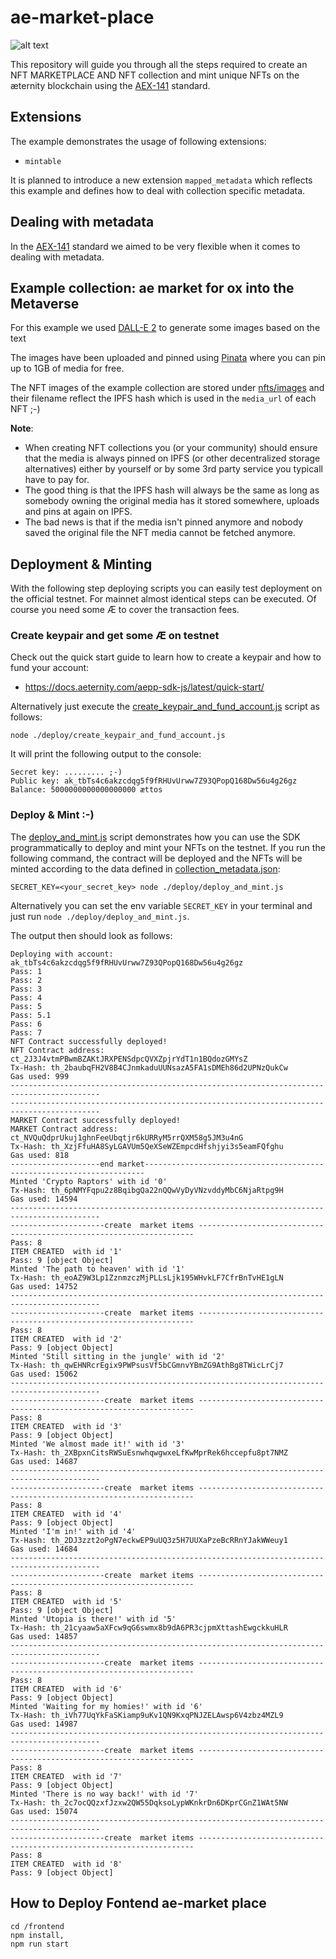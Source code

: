 # ae-market-place
![alt text](./ae-market-frontend.png?raw=true)

This repository will guide you through all the steps required to create an NFT MARKETPLACE AND NFT collection and mint unique NFTs on the æternity blockchain using the [AEX-141](https://github.com/aeternity/AEXs/blob/master/AEXS/aex-141.md) standard.

## Extensions

The example demonstrates the usage of following extensions:
- `mintable`

It is planned to introduce a new extension `mapped_metadata` which reflects this example and defines how to deal with collection specific metadata.

## Dealing with metadata

In the [AEX-141](https://github.com/aeternity/AEXs/blob/master/AEXS/aex-141.md) standard we aimed to be very flexible when it comes to dealing with metadata.


## Example collection: ae market for ox into the Metaverse

For this example we used [DALL-E 2](https://openai.com/dall-e-2) to generate some images based on the text 

The images have been uploaded and pinned using [Pinata](https://www.pinata.cloud) where you can pin up to 1GB of media for free.

The NFT images of the example collection are stored under [nfts/images](./nfts/images) and their filename reflect the IPFS hash which is used in the `media_url` of each NFT ;-)

**Note**:

- When creating NFT collections you (or your community) should ensure that the media is always pinned on IPFS (or other decentralized storage alternatives) either by yourself or by some 3rd party service you typicall have to pay for.
- The good thing is that the IPFS hash will always be the same as long as somebody owning the original media has it stored somewhere, uploads and pins at again on IPFS.
- The bad news is that if the media isn't pinned anymore and nobody saved the original file the NFT media cannot be fetched anymore.

## Deployment & Minting

With the following step deploying scripts you can easily test deployment on the official testnet. For mainnet almost identical steps can be executed. Of course you need some Æ to cover the transaction fees.

### Create keypair and get some Æ on testnet
Check out the quick start guide to learn how to create a keypair and how to fund your account:

- https://docs.aeternity.com/aepp-sdk-js/latest/quick-start/

Alternatively just execute the [create_keypair_and_fund_account.js](./deploy/create_keypair_and_fund_account.js) script as follows:

`node ./deploy/create_keypair_and_fund_account.js`

It will print the following output to the console:

```
Secret key: ......... ;-)
Public key: ak_tbTs4c6akzcdqg5f9fRHUvUrww7Z93QPopQ168Dw56u4g26gz
Balance: 5000000000000000000 ættos
```

### Deploy & Mint :-)
The [deploy_and_mint.js](./deploy/deploy_and_mint.js) script demonstrates how you can use the SDK programmatically to deploy and mint your NFTs on the testnet. If you run the following command, the contract will be deployed and the NFTs will be minted according to the data defined in [collection_metadata.json](./nfts/collection_metadata.json):

`SECRET_KEY=<your_secret_key> node ./deploy/deploy_and_mint.js`

Alternatively you can set the env variable `SECRET_KEY` in your terminal and just run `node ./deploy/deploy_and_mint.js`.

The output then should look as follows:

```
Deploying with account: ak_tbTs4c6akzcdqg5f9fRHUvUrww7Z93QPopQ168Dw56u4g26gz
Pass: 1
Pass: 2
Pass: 3
Pass: 4
Pass: 5
Pass: 5.1
Pass: 6
Pass: 7
NFT Contract successfully deployed!
NFT Contract address: ct_2J3J4vtmPBwmBZAKtJRXPENSdpcQVXZpjrYdT1n1BQdozGMYsZ
Tx-Hash: th_2baubqFH2V8B4CJnmkaduUUNsazA5FA1sDMEh86d2UPNzQukCw
Gas used: 999
------------------------------------------------------------------------------------------
------------------------------------------------------------------------------------------
MARKET Contract successfully deployed!
MARKET Contract address: ct_NVQuQdprUkuj1ghnFeeUbqtjr6kURRyM5rrQXM58g5JM3u4nG
Tx-Hash: th_XzjFfuHA8SyLGAVUm5QeXSeWZEmpcdHfshjyi3s5eamFQfghu
Gas used: 818
--------------------end market----------------------------------------------------------------------
Minted 'Crypto Raptors' with id '0'
Tx-Hash: th_6pNMYFqpu2z8BqibgQa22nQQwVyDyVNzvddyMbC6NjaRtpg9H
Gas used: 14594
------------------------------------------------------------------------------------------
---------------------create  market items ---------------------------------------------------------------------
Pass: 8
ITEM CREATED  with id '1'
Pass: 9 [object Object]
Minted 'The path to heaven' with id '1'
Tx-Hash: th_eoAZ9W3Lp1ZznmzczMjPLLsLjk195WHvkLF7CfrBnTvHE1gLN
Gas used: 14752
------------------------------------------------------------------------------------------
---------------------create  market items ---------------------------------------------------------------------
Pass: 8
ITEM CREATED  with id '2'
Pass: 9 [object Object]
Minted 'Still sitting in the jungle' with id '2'
Tx-Hash: th_qwEHNRcrEgix9PWPsusVf5bCGmnvYBmZG9AthBg8TWicLrCj7
Gas used: 15062
------------------------------------------------------------------------------------------
---------------------create  market items ---------------------------------------------------------------------
Pass: 8
ITEM CREATED  with id '3'
Pass: 9 [object Object]
Minted 'We almost made it!' with id '3'
Tx-Hash: th_2XBpxnCitsRWSuEsnwhqwgwxeLfKwMprRek6hccepfu8pt7NMZ
Gas used: 14687
------------------------------------------------------------------------------------------
---------------------create  market items ---------------------------------------------------------------------
Pass: 8
ITEM CREATED  with id '4'
Pass: 9 [object Object]
Minted 'I'm in!' with id '4'
Tx-Hash: th_2DJ3zzt2oPgN7eckwEP9uUQ3z5H7UUXaPzeBcRRnYJakWWeuy1
Gas used: 14684
------------------------------------------------------------------------------------------
---------------------create  market items ---------------------------------------------------------------------
Pass: 8
ITEM CREATED  with id '5'
Pass: 9 [object Object]
Minted 'Utopia is there!' with id '5'
Tx-Hash: th_21cyaaw5aXFcw9qG6swmx8b9dA6PR3cjpmXttashEwgckkuHLR
Gas used: 14857
------------------------------------------------------------------------------------------
---------------------create  market items ---------------------------------------------------------------------
Pass: 8
ITEM CREATED  with id '6'
Pass: 9 [object Object]
Minted 'Waiting for my homies!' with id '6'
Tx-Hash: th_iVh77UqYkFaSKiamp9uKv1QN9KxqPNJZELAwsp6V4zbz4MZL9
Gas used: 14987
------------------------------------------------------------------------------------------
---------------------create  market items ---------------------------------------------------------------------
Pass: 8
ITEM CREATED  with id '7'
Pass: 9 [object Object]
Minted 'There is no way back!' with id '7'
Tx-Hash: th_2c7ocQQzxfJzxw2QW55DqksoLypWKnkrDn6DKprCGnZ1WAt5NW
Gas used: 15074
------------------------------------------------------------------------------------------
---------------------create  market items ---------------------------------------------------------------------
Pass: 8
ITEM CREATED  with id '8'
Pass: 9 [object Object]

```

## How to Deploy Fontend ae-market place 
 ````
 cd /frontend
 npm install,
 npm run start
  ````
